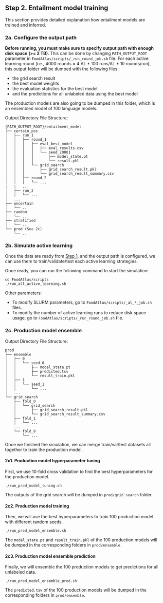 ## Step 2. Entailment model training

This section provides detailed explanation how entailment models are trained and inferred.

### 2a. Configure the output path

**Before running, you must make sure to specify output path with enough disk space (>= 2 TB)**. This can be done by changing `PATH_OUTPUT_ROOT` parameter in `FoodAtlas/scripts/_run_round_job.sh` file. For each active learning round (i.e., 4000 rounds = 4 AL * 100 runs/AL * 10 rounds/run), this output folder will be dumped with the following files:
- the grid search result
- the best model weights
- the evaluation statistics for the best model
- and the predictions for all unlabeled data using the best model

The production models are also going to be dumped in this folder, which is an ensembled model of 100 language models.

Output Directory File Structure:
```
{PATH_OUTPUT_ROOT}/entailment_model
├── certain_pos
│   ├── run_1
│   │   ├── round_1
│   │   │   ├── eval_best_model
│   │   │   │   ├── eval_results.csv
│   │   │   │   └── seed_20001
│   │   │   │       ├── model_state.pt
│   │   │   │       └── result.pkl
│   │   │   └── grid_search
│   │   │       ├── grid_search_result.pkl
│   │   │       └── grid_search_result_summary.csv
│   │   ├── round_2
|   |   |   └── ...
|   |   ...
│   ├── run_2
│   │   └── ...
│   ...
├── uncertain
│   └── ..
├── random
│   └── ..
├── stratified
│   └── ..
└── prod (See 2c)
    └── ..
```

### 2b. Simulate active learning

Once the data are ready from [Step 1](../data_processing/README.md), and the output path is configured, we can use them to train/validate/test each active learning strategies.


Once ready, you can run the following command to start the simulation:

```console
cd FoodAtlas/scripts
./run_all_active_learning.sh
```

Other parameters:
- To modify SLURM parameters, go to `FoodAtlas/scripts/_al_*_job.sh` files.
- To modify the number of active learning runs to reduce disk space usage, go to `FoodAtlas/scripts/_run_round_job.sh` file.

### 2c. Production model ensemble

Output Directory File Structure:

```
prod
├── ensemble
│   ├── 0
│   │   └── seed_0
│   │       ├── model_state.pt
│   │       ├── predicted.tsv
│   │       └── result_train.pkl
│   ├── 1
│   │   └── seed_1
│   │       └── ...
│   ...
└── grid_search
    ├── fold_0
    │   └── grid_search
    │       ├── grid_search_result.pkl
    │       └── grid_search_result_summary.csv
    ├── fold_1
    │   └── ...
    ...
    └── fold_9
        └── ...
```

Once we finished the simulation, we can merge train/val/test datasets all together to train the production model.

#### 2c1. Production model hyperparameter tuning

First, we use 10-fold cross validation to find the best hyperparameters for the production model.

```console
./run_prod_model_tuning.sh
```

The outputs of the grid search will be dumped in `prod/grid_search` folder.

#### 2c2. Production model training

Then, we will use the best hyperparameters to train 100 production model with different random seeds.

```console
./run_prod_model_ensemble.sh
```

The `model_state.pt` and `result_train.pkl` of the 100 production models will be dumped in the corresponding folders in `prod/ensemble`.

#### 2c3. Production model ensemble prediction

Finally, we will ensemble the 100 production models to get predictions for all unlabeled data.

```console
./run_prod_model_ensemble_pred.sh
```

The `predicted.tsv` of the 100 production models will be dumped in the corresponding folders in `prod/ensemble`.


